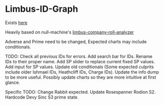 # Limbus-ID-Graph


Exists [here](https://nex135.github.io/Limbus-ID-Graph/)

Heavily based on null-machine's [limbus-company-roll-analyzer](https://github.com/null-machine/limbus-company-roll-analyzer)

Adverse and Prime need to be changed, Expected charts may include conditionals.

TODO: Check all previous IDs for errors. Add search bar for IDs. Rename IDs to their proper name. Add SP slider to replace current fixed SP values. Add input for SP values. Update old conditionals (Some expected culprits include older Ishmael IDs, Heathcliff IDs, Charge IDs). Update the info dump to be more useful. Possibly update charts so they are more intuitive at first glance.

Specific TODO: Change Rabbit expected. Update Rosespanner Rodion S2. Hardcode Devy Sinc S3 prime state.
